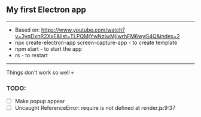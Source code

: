 ## My first Electron app

<hr>

* Based on: https://www.youtube.com/watch?v=3yqDxhR2XxE&list=TLPQMjYwNzIwMjIwrhFM6wyG4Q&index=2
* npx create-electron-app screen-capture-app - to create template
* npm start - to start the app
* rs - to restart

<hr>

Things don't work so well 💀

### TODO:
- [ ] Make popup appear
- [ ] Uncaught ReferenceError: require is not defined at render.js:9:37
